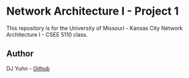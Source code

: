 # Network Architecture I - Project 1

This repository is for the University of Missouri - Kansas City Network Architecture I - CSEE 5110 class.



## Author

DJ Yuhn - [Github](https://github.com/djyuhn/NetworkArchitectureProject)





